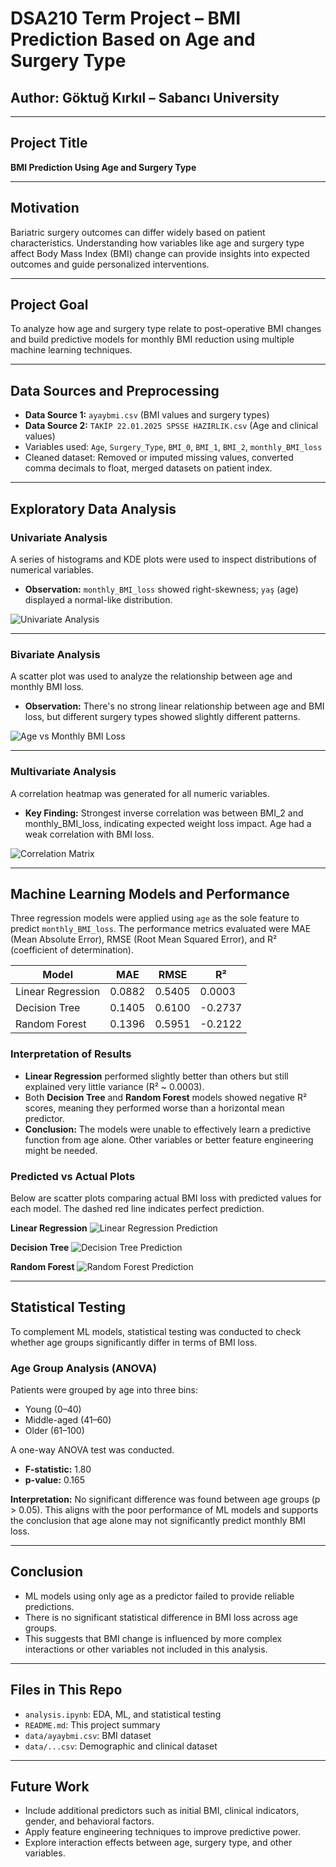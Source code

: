 # DSA210 Term Project – BMI Prediction Based on Age and Surgery Type

## Author: Göktuğ Kırkıl – Sabancı University

---

## Project Title

**BMI Prediction Using Age and Surgery Type**

---

## Motivation

Bariatric surgery outcomes can differ widely based on patient characteristics. Understanding how variables like age and surgery type affect Body Mass Index (BMI) change can provide insights into expected outcomes and guide personalized interventions.

---

## Project Goal

To analyze how age and surgery type relate to post-operative BMI changes and build predictive models for monthly BMI reduction using multiple machine learning techniques.

---

## Data Sources and Preprocessing

* **Data Source 1:** `ayaybmi.csv` (BMI values and surgery types)
* **Data Source 2:** `TAKİP 22.01.2025 SPSSE HAZIRLIK.csv` (Age and clinical values)
* Variables used: `Age`, `Surgery_Type`, `BMI_0`, `BMI_1`, `BMI_2`, `monthly_BMI_loss`
* Cleaned dataset: Removed or imputed missing values, converted comma decimals to float, merged datasets on patient index.

---

## Exploratory Data Analysis

### Univariate Analysis

A series of histograms and KDE plots were used to inspect distributions of numerical variables.

* **Observation:** `monthly_BMI_loss` showed right-skewness; `yaş` (age) displayed a normal-like distribution.

![Univariate Analysis](Distributions.png)

---

### Bivariate Analysis

A scatter plot was used to analyze the relationship between age and monthly BMI loss.

* **Observation:** There's no strong linear relationship between age and BMI loss, but different surgery types showed slightly different patterns.

![Age vs Monthly BMI Loss](Age_vs_BMI.png)

---

### Multivariate Analysis

A correlation heatmap was generated for all numeric variables.

* **Key Finding:** Strongest inverse correlation was between BMI\_2 and monthly\_BMI\_loss, indicating expected weight loss impact. Age had a weak correlation with BMI loss.

![Correlation Matrix](Correlation_Matrix.png)

---

## Machine Learning Models and Performance

Three regression models were applied using `age` as the sole feature to predict `monthly_BMI_loss`. The performance metrics evaluated were MAE (Mean Absolute Error), RMSE (Root Mean Squared Error), and R² (coefficient of determination).

| Model             | MAE    | RMSE   | R²      |
| ----------------- | ------ | ------ | ------- |
| Linear Regression | 0.0882 | 0.5405 | 0.0003  |
| Decision Tree     | 0.1405 | 0.6100 | -0.2737 |
| Random Forest     | 0.1396 | 0.5951 | -0.2122 |

### Interpretation of Results

* **Linear Regression** performed slightly better than others but still explained very little variance (R² \~ 0.0003).
* Both **Decision Tree** and **Random Forest** models showed negative R² scores, meaning they performed worse than a horizontal mean predictor.
* **Conclusion:** The models were unable to effectively learn a predictive function from age alone. Other variables or better feature engineering might be needed.

### Predicted vs Actual Plots

Below are scatter plots comparing actual BMI loss with predicted values for each model. The dashed red line indicates perfect prediction.

**Linear Regression**
![Linear Regression Prediction](Linear_Regression%20.png)

**Decision Tree**
![Decision Tree Prediction](Decision_Tree.png)

**Random Forest**
![Random Forest Prediction](Random_Forest.png)

---

## Statistical Testing

To complement ML models, statistical testing was conducted to check whether age groups significantly differ in terms of BMI loss.

### Age Group Analysis (ANOVA)

Patients were grouped by age into three bins:

* Young (0–40)
* Middle-aged (41–60)
* Older (61–100)

A one-way ANOVA test was conducted.

* **F-statistic:** 1.80
* **p-value:** 0.165

**Interpretation:** No significant difference was found between age groups (p > 0.05). This aligns with the poor performance of ML models and supports the conclusion that age alone may not significantly predict monthly BMI loss.

---

## Conclusion

* ML models using only age as a predictor failed to provide reliable predictions.
* There is no significant statistical difference in BMI loss across age groups.
* This suggests that BMI change is influenced by more complex interactions or other variables not included in this analysis.

---

## Files in This Repo

* `analysis.ipynb`: EDA, ML, and statistical testing
* `README.md`: This project summary
* `data/ayaybmi.csv`: BMI dataset
* `data/...csv`: Demographic and clinical dataset

---

## Future Work

* Include additional predictors such as initial BMI, clinical indicators, gender, and behavioral factors.
* Apply feature engineering techniques to improve predictive power.
* Explore interaction effects between age, surgery type, and other variables.


  
  
